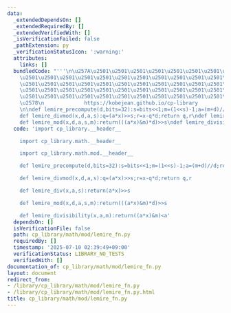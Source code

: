 ```yaml
---
data:
  _extendedDependsOn: []
  _extendedRequiredBy: []
  _extendedVerifiedWith: []
  _isVerificationFailed: false
  _pathExtension: py
  _verificationStatusIcon: ':warning:'
  attributes:
    links: []
  bundledCode: "'''\n\u257A\u2501\u2501\u2501\u2501\u2501\u2501\u2501\u2501\u2501\u2501\
    \u2501\u2501\u2501\u2501\u2501\u2501\u2501\u2501\u2501\u2501\u2501\u2501\u2501\
    \u2501\u2501\u2501\u2501\u2501\u2501\u2501\u2501\u2501\u2501\u2501\u2501\u2501\
    \u2501\u2501\u2501\u2501\u2501\u2501\u2501\u2501\u2501\u2501\u2501\u2501\u2501\
    \u2501\u2501\u2501\u2501\u2501\u2501\u2501\u2501\u2501\u2501\u2501\u2501\u2501\
    \u2578\n             https://kobejean.github.io/cp-library               \n'''\n\
    \n\ndef lemire_precompute(d,bits=32):s=bits<<1;m=(1<<s)-1;a=(m+d)//d;return a,s,m\n\
    def lemire_divmod(x,d,a,s):q=(a*x)>>s;r=x-q*d;return q,r\ndef lemire_div(x,a,s):return(a*x)>>s\n\
    def lemire_mod(x,d,a,s,m):return(((a*x)&m)*d)>>s\ndef lemire_divisibility(x,a,m):return((a*x)&m)<a\n"
  code: 'import cp_library.__header__

    import cp_library.math.__header__

    import cp_library.math.mod.__header__

    def lemire_precompute(d,bits=32):s=bits<<1;m=(1<<s)-1;a=(m+d)//d;return a,s,m

    def lemire_divmod(x,d,a,s):q=(a*x)>>s;r=x-q*d;return q,r

    def lemire_div(x,a,s):return(a*x)>>s

    def lemire_mod(x,d,a,s,m):return(((a*x)&m)*d)>>s

    def lemire_divisibility(x,a,m):return((a*x)&m)<a'
  dependsOn: []
  isVerificationFile: false
  path: cp_library/math/mod/lemire_fn.py
  requiredBy: []
  timestamp: '2025-07-10 02:39:49+09:00'
  verificationStatus: LIBRARY_NO_TESTS
  verifiedWith: []
documentation_of: cp_library/math/mod/lemire_fn.py
layout: document
redirect_from:
- /library/cp_library/math/mod/lemire_fn.py
- /library/cp_library/math/mod/lemire_fn.py.html
title: cp_library/math/mod/lemire_fn.py
---
```

